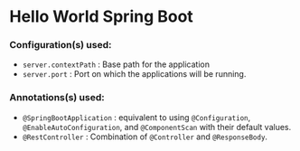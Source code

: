 # Hello World Spring Boot

### Configuration(s) used:

* `server.contextPath` : Base path for the application
* `server.port` : Port on which the applications will be running.


### Annotations(s) used:

* `@SpringBootApplication` : equivalent to using `@Configuration`, `@EnableAutoConfiguration`, and `@ComponentScan` with their default values.
* `@RestController` : Combination of `@Controller` and `@ResponseBody`.